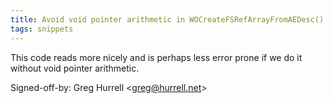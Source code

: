 ```yaml
---
title: Avoid void pointer arithmetic in WOCreateFSRefArrayFromAEDesc() (REnamer, 2fe20b9)
tags: snippets
---
```


This code reads more nicely and is perhaps less error prone if we do it without void pointer arithmetic.

Signed-off-by: Greg Hurrell &lt;greg@hurrell.net&gt;
